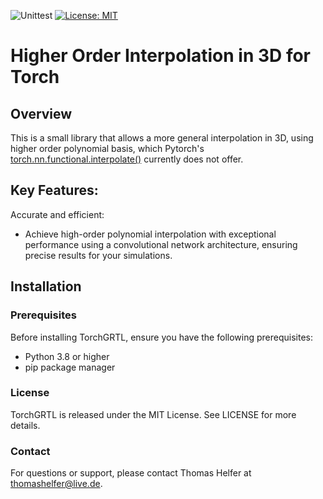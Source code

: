![Unittest](https://github.com/ThomasHelfer/HigherOrderInterpolation3DTorch/actions/workflows/actions.yml/badge.svg)
[![License: MIT](https://img.shields.io/badge/License-MIT-red.svg)](https://opensource.org/licenses/MIT)


# Higher Order Interpolation in 3D for Torch

## Overview
This is a small library that allows a more general interpolation in 3D, using higher order polynomial basis, which Pytorch's [torch.nn.functional.interpolate()](https://pytorch.org/docs/stable/generated/torch.ao.nn.quantized.functional.interpolate.html) currently does not offer. 

## Key Features:

Accurate and efficient:
- Achieve high-order polynomial interpolation with exceptional performance using a convolutional network architecture, ensuring precise results for your simulations.

## Installation

### Prerequisites
Before installing TorchGRTL, ensure you have the following prerequisites:
- Python 3.8 or higher
- pip package manager


### License

TorchGRTL is released under the MIT License. See LICENSE for more details.

### Contact

For questions or support, please contact Thomas Helfer at thomashelfer@live.de.
